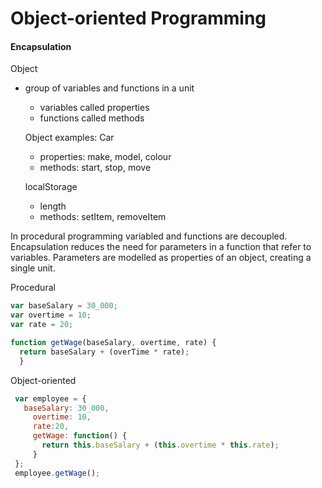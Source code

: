 # Object-oriented Programming
#### Encapsulation
Object
- group of variables and functions in a unit
  - variables called properties
  - functions called methods
  
  Object examples:
  Car
  - properties: make, model, colour
  - methods: start, stop, move
  
  localStorage
  - length
  - methods: setItem, removeItem

In procedural programming variabled and functions are decoupled. Encapsulation reduces the need for parameters in a function that refer to variables. Parameters are modelled as properties of an object, creating a single unit.

Procedural
```javascript
var baseSalary = 30_000;
var overtime = 10;
var rate = 20;

function getWage(baseSalary, overtime, rate) {
  return baseSalary + (overTime * rate);
  }
```
Object-oriented
 ```javascript
  var employee = {
    baseSalary: 30_000,
      overtime: 10,
      rate:20,
      getWage: function() {
        return this.baseSalary + (this.overtime * this.rate);
      }
  };
  employee.getWage();
```
